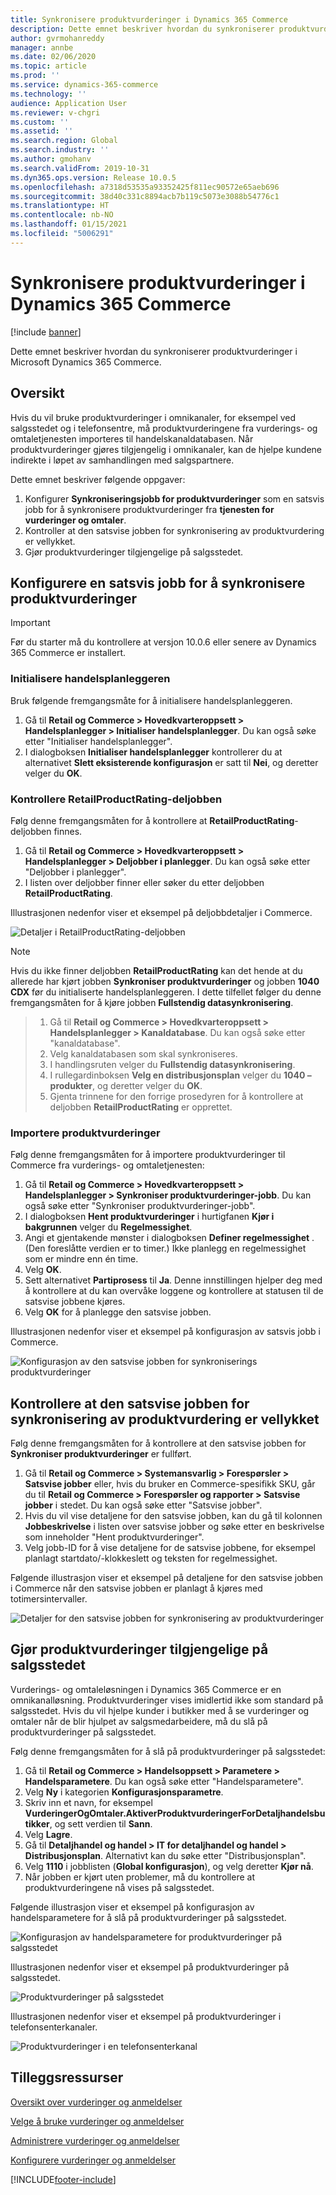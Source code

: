 ```yaml
---
title: Synkronisere produktvurderinger i Dynamics 365 Commerce
description: Dette emnet beskriver hvordan du synkroniserer produktvurderinger i Microsoft Dynamics 365 Commerce.
author: gvrmohanreddy
manager: annbe
ms.date: 02/06/2020
ms.topic: article
ms.prod: ''
ms.service: dynamics-365-commerce
ms.technology: ''
audience: Application User
ms.reviewer: v-chgri
ms.custom: ''
ms.assetid: ''
ms.search.region: Global
ms.search.industry: ''
ms.author: gmohanv
ms.search.validFrom: 2019-10-31
ms.dyn365.ops.version: Release 10.0.5
ms.openlocfilehash: a7318d53535a93352425f811ec90572e65aeb696
ms.sourcegitcommit: 38d40c331c8894acb7b119c5073e3088b54776c1
ms.translationtype: HT
ms.contentlocale: nb-NO
ms.lasthandoff: 01/15/2021
ms.locfileid: "5006291"
---
```

# <a name="sync-product-ratings-in-dynamics-365-commerce"></a>Synkronisere produktvurderinger i Dynamics 365 Commerce

[!include [banner](includes/banner.md)]

Dette emnet beskriver hvordan du synkroniserer produktvurderinger i Microsoft Dynamics 365 Commerce.

## <a name="overview"></a>Oversikt

Hvis du vil bruke produktvurderinger i omnikanaler, for eksempel ved salgsstedet og i telefonsentre, må produktvurderingene fra vurderings- og omtaletjenesten importeres til handelskanaldatabasen. Når produktvurderinger gjøres tilgjengelig i omnikanaler, kan de hjelpe kundene indirekte i løpet av samhandlingen med salgspartnere.

Dette emnet beskriver følgende oppgaver:

1. Konfigurer **Synkroniseringsjobb for produktvurderinger** som en satsvis jobb for å synkronisere produktvurderinger fra **tjenesten for vurderinger og omtaler**.
1. Kontroller at den satsvise jobben for synkronisering av produktvurdering er vellykket.
1. Gjør produktvurderinger tilgjengelige på salgsstedet.

## <a name="configure-a-batch-job-to-synchronize-product-ratings"></a>Konfigurere en satsvis jobb for å synkronisere produktvurderinger

> [!IMPORTANT]
> Før du starter må du kontrollere at versjon 10.0.6 eller senere av Dynamics 365 Commerce er installert.

### <a name="initialize-the-commerce-scheduler"></a>Initialisere handelsplanleggeren

Bruk følgende fremgangsmåte for å initialisere handelsplanleggeren.

1. Gå til **Retail og Commerce \> Hovedkvarteroppsett \> Handelsplanlegger \> Initialiser handelsplanlegger**. Du kan også søke etter "Initialiser handelsplanlegger".
1. I dialogboksen **Initialiser handelsplanlegger** kontrollerer du at alternativet **Slett eksisterende konfigurasjon** er satt til **Nei**, og deretter velger du **OK**.

### <a name="verify-the-retailproductrating-subjob"></a>Kontrollere RetailProductRating-deljobben

Følg denne fremgangsmåten for å kontrollere at **RetailProductRating**-deljobben finnes.

1. Gå til **Retail og Commerce \> Hovedkvarteroppsett \> Handelsplanlegger \> Deljobber i planlegger**. Du kan også søke etter "Deljobber i planlegger".
1. I listen over deljobber finner eller søker du etter deljobben **RetailProductRating**.

Illustrasjonen nedenfor viser et eksempel på deljobbdetaljer i Commerce.

![Detaljer i RetailProductRating-deljobben](media/rnr-hq-ratings-sub-job.png)

> [!NOTE]
> Hvis du ikke finner deljobben **RetailProductRating** kan det hende at du allerede har kjørt jobben **Synkroniser produktvurderinger** og jobben **1040 CDX** før du initialiserte handelsplanleggeren. I dette tilfellet følger du denne fremgangsmåten for å kjøre jobben **Fullstendig datasynkronisering**.

> 1. Gå til **Retail og Commerce \> Hovedkvarteroppsett \> Handelsplanlegger \> Kanaldatabase**. Du kan også søke etter "kanaldatabase".
> 1. Velg kanaldatabasen som skal synkroniseres.
> 1. I handlingsruten velger du **Fullstendig datasynkronisering**.
> 1. I rullegardinboksen **Velg en distribusjonsplan** velger du **1040 – produkter**, og deretter velger du **OK**.
> 1. Gjenta trinnene for den forrige prosedyren for å kontrollere at deljobben **RetailProductRating** er opprettet.

### <a name="import-product-ratings"></a>Importere produktvurderinger

Følg denne fremgangsmåten for å importere produktvurderinger til Commerce fra vurderings- og omtaletjenesten:

1. Gå til **Retail og Commerce \> Hovedkvarteroppsett \> Handelsplanlegger \> Synkroniser produktvurderinger-jobb**. Du kan også søke etter "Synkroniser produktvurderinger-jobb".
1. I dialogboksen **Hent produktvurderinger** i hurtigfanen **Kjør i bakgrunnen** velger du **Regelmessighet**.
1. Angi et gjentakende mønster i dialogboksen **Definer regelmessighet** . (Den foreslåtte verdien er to timer.) Ikke planlegg en regelmessighet som er mindre enn én time.
1. Velg **OK**.
1. Sett alternativet **Partiprosess** til **Ja**. Denne innstillingen hjelper deg med å kontrollere at du kan overvåke loggene og kontrollere at statusen til de satsvise jobbene kjøres.
1. Velg **OK** for å planlegge den satsvise jobben.

Illustrasjonen nedenfor viser et eksempel på konfigurasjon av satsvis jobb i Commerce.

![Konfigurasjon av den satsvise jobben for synkroniserings produktvurderinger](media/rnr-hq-batchjob-recurrence.png)

## <a name="verify-that-the-batch-job-for-product-rating-synchronization-was-successful"></a>Kontrollere at den satsvise jobben for synkronisering av produktvurdering er vellykket

Følg denne fremgangsmåten for å kontrollere at den satsvise jobben for **Synkroniser produktvurderinger** er fullført.

1. Gå til **Retail og Commerce \> Systemansvarlig \> Forespørsler \> Satsvise jobber** eller, hvis du bruker en Commerce-spesifikk SKU, går du til **Retail og Commerce \> Forespørsler og rapporter \> Satsvise jobber** i stedet. Du kan også søke etter "Satsvise jobber".
1. Hvis du vil vise detaljene for den satsvise jobben, kan du gå til kolonnen **Jobbeskrivelse** i listen over satsvise jobber og søke etter en beskrivelse som inneholder "Hent produktvurderinger".
1. Velg jobb-ID for å vise detaljene for de satsvise jobbene, for eksempel planlagt startdato/-klokkeslett og teksten for regelmessighet.

Følgende illustrasjon viser et eksempel på detaljene for den satsvise jobben i Commerce når den satsvise jobben er planlagt å kjøres med totimersintervaller.

![Detaljer for den satsvise jobben for synkronisering av produktvurderinger](media/rnr-hq-batchjob-status-checking.png)

## <a name="make-product-ratings-available-at-the-pos"></a>Gjør produktvurderinger tilgjengelige på salgsstedet

Vurderings- og omtaleløsningen i Dynamics 365 Commerce er en omnikanalløsning. Produktvurderinger vises imidlertid ikke som standard på salgsstedet. Hvis du vil hjelpe kunder i butikker med å se vurderinger og omtaler når de blir hjulpet av salgsmedarbeidere, må du slå på produktvurderinger på salgsstedet.

Følg denne fremgangsmåten for å slå på produktvurderinger på salgsstedet:

1. Gå til **Retail og Commerce \> Handelsoppsett \> Parametere \> Handelsparametere**. Du kan også søke etter "Handelsparametere".
1. Velg **Ny** i kategorien **Konfigurasjonsparametre**.
1. Skriv inn et navn, for eksempel **VurderingerOgOmtaler.AktiverProduktvurderingerForDetaljhandelsbutikker**, og sett verdien til **Sann**.
1. Velg **Lagre**.
1. Gå til **Detaljhandel og handel \> IT for detaljhandel og handel \> Distribusjonsplan**. Alternativt kan du søke etter "Distribusjonsplan".
1. Velg **1110** i jobblisten (**Global konfigurasjon**), og velg deretter **Kjør nå**.
1. Når jobben er kjørt uten problemer, må du kontrollere at produktvurderingene nå vises på salgsstedet.

Følgende illustrasjon viser et eksempel på konfigurasjon av handelsparametere for å slå på produktvurderinger på salgsstedet.

![Konfigurasjon av handelsparametere for produktvurderinger på salgsstedet](media/rnr-hq-enable-ratings-in-pos.png)

Illustrasjonen nedenfor viser et eksempel på produktvurderinger på salgsstedet.

![Produktvurderinger på salgsstedet](media/rnr-pos-catalog-ratings.png)

Illustrasjonen nedenfor viser et eksempel på produktvurderinger i telefonsenterkanaler.

![Produktvurderinger i en telefonsenterkanal](media/rnr-call-center-ratings.png)

## <a name="additional-resources"></a>Tilleggsressurser

[Oversikt over vurderinger og anmeldelser](ratings-reviews-overview.md)

[Velge å bruke vurderinger og anmeldelser](opt-in-ratings-reviews.md)

[Administrere vurderinger og anmeldelser](manage-reviews.md)

[Konfigurere vurderinger og anmeldelser](configure-ratings-reviews.md)


[!INCLUDE[footer-include](../includes/footer-banner.md)]
